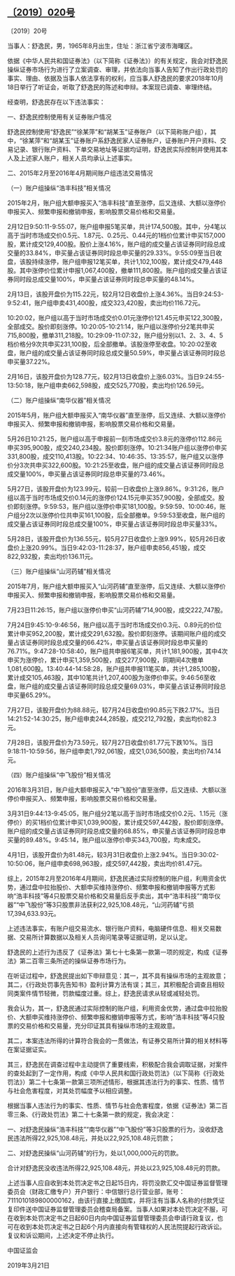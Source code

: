 ## [〔2019〕020号](http://www.csrc.gov.cn/pub/zjhpublic/G00306212/201904/t20190402_353678.htm)





































〔2019〕20号





 

当事人：舒逸民，男，1965年8月出生，住址：浙江省宁波市海曙区。

依据《中华人民共和国证券法》（以下简称《证券法》）的有关规定，我会对舒逸民操纵证券市场行为进行了立案调查、审理，并依法向当事人告知了作出行政处罚的事实、理由、依据及当事人依法享有的权利，应当事人舒逸民的要求2018年10月18日举行了听证会，听取了舒逸民的陈述和申辩。本案现已调查、审理终结。

经查明，舒逸民存在以下违法事实：

一、舒逸民控制使用有关证券账户情况

舒逸民控制使用“舒逸民”“徐某萍”和“胡某玉”证券账户（以下简称账户组），其中，“徐某萍”和“胡某玉”证券账户系舒逸民家人证券账户，证券账户开户资料、交易记录、银行账户资料、下单交易地址等证据均证明，舒逸民实际控制并使用其本人及上述家人账户，相关人员均承认上述事实。

二、2015年2月至2016年4月期间账户组违法交易情况

（一）账户组操纵“浩丰科技”相关情况

2015年2月，账户组大额申报买入“浩丰科技”直至涨停，后又连续、大额以涨停价申报买入、频繁申报和撤销申报，影响股票交易价格和交易量。

2月12日9:50:11-9:55:07，账户组申报5笔买单，共计174,500股。其中，分4笔以高于当时市场成交价0.5元、1.87元、0.25元、0.44元的1档价位累计申买157,000股，累计成交129,400股。股价上涨4.16%，账户组的成交量占该证券同时段总成交量的33.84%，申买量占该证券同时段总申买量的29.33%。9:55:09至当日收盘，该股持续涨停，账户组申报12笔买单，共计1,102,100股，累计成交479,448股。其中涨停价位累计申报1,067,400股，撤单111,800股。账户组的成交量占该证券同时段总成交量100%，申买量占该证券同时段总申买量的48.14%。

2月13日，该股开盘价为115.22元，较2月12日收盘价上涨4.36%。当日9:24:53-9:52:41，账户组申卖431,400股，成交323,420股，卖出均价116.72元。

10:20:02，账户组以高于当时市场成交价0.01元涨停价121.45元申买122,300股，全部成交。股价即刻涨停。10:20:05-10:21:14，账户组以涨停价分2笔共申买715,800股，撤单311,218股。10:29:09-11:07:32，账户组分别以1、2、3、4、5档价格分9次共申买231,100股，后全部撤单。该股涨停至收盘。10:20:02至收盘，账户组的成交量占该证券同时段总成交量50.59%，申买量占该证券同时段总申买量37.22%。

2月16日，该股开盘价为128.77元，较2月13日收盘价上涨6.03%。当日9:24:55-13:50:18，账户组申卖662,598股，成交525,770股，卖出均价126.59元。

（二）账户组操纵“南华仪器”相关情况

2015年5月，账户组大额申报买入“南华仪器”直至涨停，后又连续、大额以涨停价申报买入、频繁申报和撤销申报，影响股票交易价格和交易量。

5月26日10:21:25，账户组以高于申报前一刻市场成交价3.8元的涨停价112.86元申买395,900股，成交240,234股。股价即刻涨停。10:21:34账户组以涨停价申买331,800股，成交110,413股。10:22:34、10:46:35、13:35:57，账户组又以涨停价分3次共申买322,600股。10:21:25至收盘，账户组的成交量占该证券同时段总成交量100%，申买量占该证券同时段总申买量的73.46%。

5月27日，该股开盘价为123.99元，较前一日收盘价上涨9.86%。9:31:26，账户组以高于当时市场成交价0.14元的涨停价124.15元申买357,900股，全部成交。股价即刻涨停。9:59:53，账户组以涨停价申买181,100股。9:59:59、10:00:46，账户组分2次以涨停价位共申买161,100股，后全部撤单。9:59:53至收盘，账户组的成交量占该证券同时段总成交量100%，申买量占该证券同时段总申买量33%。

5月28日，该股开盘价为136.55元，较5月27日收盘价上涨9.99%，较5月26日收盘价上涨20.99%。当日9:42:03-11:28:37，账户组申卖856,451股，成交822,932股，卖出均价136.11元。

（三）账户组操纵“山河药辅”相关情况

2015年7月，账户组大额申报买入“山河药辅”直至涨停，后又连续、大额以涨停价申报买入、频繁申报和撤销申报，影响股票交易价格和交易量。

7月23日11:26:15，账户组以涨停价申买“山河药辅”714,900股，成交222,747股。

7月24日9:45:10-9:46:56，账户组以高于当时市场成交价0.3元、0.89元的价位累计申买952,200股，累计成交291,632股。股价即刻涨停。该期间账户组的成交量占该证券同时段总成交量的66.42%，申买量占该证券同时段总申买量的76.71%。9:47:28-10:58:40，账户组共申报6笔买单，共计1,181,900股，其中4次申买为涨停价，累计申买1,359,500股，成交277,900股，同期间4次撤单1,081,600股。13:40:44-14:58:28，账户组共申报11笔买单，共计1,285,100股，累计成交105,463股，其中10笔共计1,207,400股为涨停价申买。9:46:56至收盘，账户组的成交量占该证券同时段总成交量69.03%，申买量占该证券同时段总申买量65.29%。

7月27日，该股开盘价为88.88元，较7月24日收盘价90.85元下跌2.17%。当日14:21:52-14:30:25，账户组申卖244,285股，成交212,792股，卖出均价82.3元。

7月28日，该股开盘价为73.59元，较7月27日收盘价81.77元下跌10%。当日9:18:11-10:59:56，账户组申卖1,792,061股，成交1,036,500股，卖出均价74.14元。

（四）账户组操纵“中飞股份”相关情况

2016年3月31日，账户组大额申报买入“中飞股份”直至涨停，后又连续、大额以涨停价申报买入、频繁申报，影响股票交易价格和交易量。

3月31日9:44:13-9:45:05，账户组分2笔以高于当时市场成交价0.2元、1.15元（涨停价）的买1档价位累计申买1,039,900股，累计成交597,442股，股价即刻涨停。账户组的成交量占该证券同时段总成交量的68.85%，申买量占该证券同时段总申买量的89.48%。9:45:14，账户组以涨停价申买343,700股，均未成交。

4月1日，该股开盘价为81.48元，较3月31日收盘价上涨2.94%。当日9:30:02-10:50:06，账户组申卖698,963股，成交597,442股，卖出均价81.47元。

综上，2015年2月至2016年4月期间，舒逸民通过实际控制的账户组，利用资金优势，通过盘中拉抬股价、大额申买维持涨停价、频繁申报和撤销申报等方式影响“浩丰科技”等4只股票交易价格和交易量后反手卖出，其中“浩丰科技”“南华仪器”“中飞股份”等3只股票非法获利22,925,108.48元，“山河药辅”亏损17,394,633.93元。

上述违法事实，有账户组交易流水、银行账户资料，电脑硬件信息、相关交易数据、交易所计算数据以及相关人员询问笔录等证据证明，足以认定。

舒逸民的上述行为违反了《证券法》第七十七条第一款第一项的规定，构成《证券法》第二百零三条所述的操纵证券市场行为。

在听证过程中，舒逸民提出如下申辩意见：其一，其不具有操纵市场的主观故意；其二，《行政处罚事先告知书》盈利计算方法有误；其三，其积极配合调查且相较同类案件情节轻微，罚款幅度过重。综上，舒逸民请求从轻或减轻处罚。

我会认为，其一，舒逸民通过实际控制的账户组，利用资金优势，通过盘中拉抬股价、大额申买维持涨停价、频繁申报和撤销申报等方式，影响“浩丰科技”等4只股票的交易价格和交易量，充分印证其具有操纵市场的主观故意。

其二，本案违法所得的计算符合我会的一贯做法，有证券交易所计算的相关材料等在案证据证实。

其三，舒逸民在调查过程中主动提供了重要线索，积极配合我会调取证据，对案件的查处起到了一定作用，构成《中华人民共和国行政处罚法》（以下简称《行政处罚法》）第二十七条第一款第三项所述情形，根据其违法行为的事实、性质、情节与社会危害程度，对其处罚幅度予以相应调整。

根据当事人违法行为的事实、性质、情节与社会危害程度，依据《证券法》第二百零三条、《行政处罚法》第二十七条第一款的规定，我会决定：

一、对舒逸民操纵“浩丰科技”“南华仪器”“中飞股份”等3只股票的行为，没收舒逸民违法所得22,925,108.48元，并处以22,925,108.48元罚款；

二、对舒逸民操纵“山河药辅”的行为，处以1,000,000元的罚款。

合计对舒逸民没收违法所得22,925,108.48元，并处以23,925,108.48元的罚款。

上述当事人应自收到本处罚决定书之日起15日内，将罚没款汇交中国证券监督管理委员会（财政汇缴专户）开户银行：中信银行总行营业部，账号：7111010189800000162，由该行直接上缴国库，并将注有当事人名称的付款凭证复印件送中国证券监督管理委员会稽查局备案。当事人如果对本处罚决定不服，可在收到本处罚决定书之日起60日内向中国证券监督管理委员会申请行政复议，也可在收到本处罚决定书之日起6个月内直接向有管辖权的人民法院提起行政诉讼。复议和诉讼期间，上述决定不停止执行。







中国证监会      

2019年3月21日    























